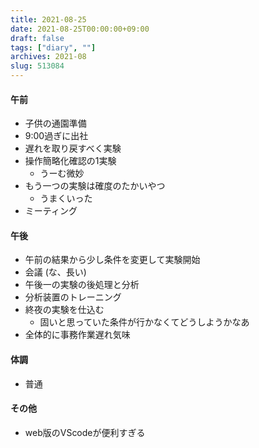 ```yaml
---
title: 2021-08-25
date: 2021-08-25T00:00:00+09:00
draft: false
tags: ["diary", ""]
archives: 2021-08
slug: 513084
---
```

#### 午前
- 子供の通園準備
- 9:00過ぎに出社
- 遅れを取り戻すべく実験
- 操作簡略化確認の1実験
  - うーむ微妙
- もう一つの実験は確度のたかいやつ
  - うまくいった
- ミーティング
#### 午後
- 午前の結果から少し条件を変更して実験開始
- 会議 (な、長い)
- 午後一の実験の後処理と分析
- 分析装置のトレーニング
- 終夜の実験を仕込む
  - 固いと思っていた条件が行かなくてどうしようかなあ
- 全体的に事務作業遅れ気味
#### 体調
- 普通
#### その他
- web版のVScodeが便利すぎる
